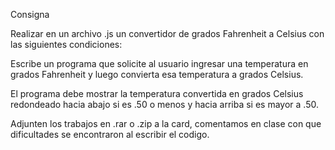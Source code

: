Consigna

Realizar en un archivo .js un convertidor de grados Fahrenheit a Celsius con las siguientes condiciones:

Escribe un programa que solicite al usuario ingresar una temperatura en grados Fahrenheit y luego convierta esa temperatura a grados Celsius.

El programa debe mostrar la temperatura convertida en grados Celsius redondeado hacia abajo si es .50 o menos y hacia arriba si es mayor a .50.

Adjunten los trabajos en .rar o .zip a la card, comentamos en clase con que dificultades se encontraron al escribir el codigo.
